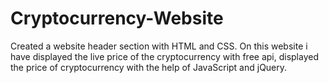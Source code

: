 # Cryptocurrency-Website
Created a website header section with HTML and CSS. On this website i have displayed the live price of the cryptocurrency with free api, displayed the price of cryptocurrency with the help of JavaScript and jQuery. 
